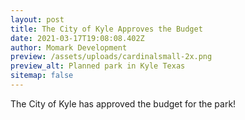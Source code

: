 ```yaml
---
layout: post
title: The City of Kyle Approves the Budget
date: 2021-03-17T19:08:08.402Z
author: Momark Development
preview: /assets/uploads/cardinalsmall-2x.png
preview_alt: Planned park in Kyle Texas
sitemap: false
---
```

The City of Kyle has approved the budget for the park!